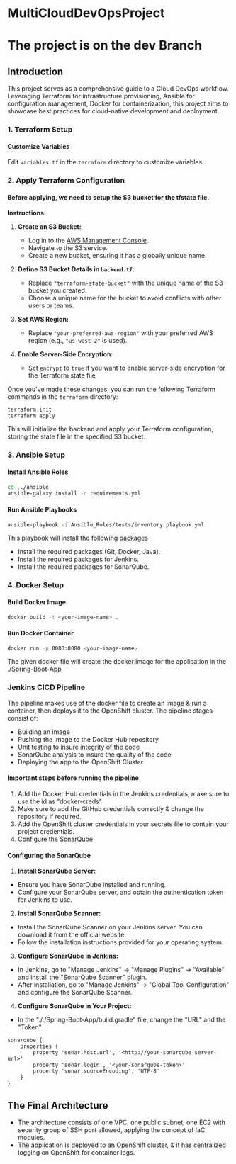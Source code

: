 # MultiCloudDevOpsProject

# The project is on the dev Branch

## Introduction
This project serves as a comprehensive guide to a Cloud DevOps workflow. Leveraging Terraform for infrastructure provisioning, Ansible for configuration management, Docker for containerization, this project aims to showcase best practices for cloud-native development and deployment.

### 1. Terraform Setup
#### Customize Variables
Edit `variables.tf` in the `terraform` directory to customize variables.
### 2. Apply Terraform Configuration
#### Before applying, we need to setup the S3 bucket for the tfstate file.

**Instructions:**

1. **Create an S3 Bucket:**
   - Log in to the [AWS Management Console](https://aws.amazon.com/console/).
   - Navigate to the S3 service.
   - Create a new bucket, ensuring it has a globally unique name.

2. **Define S3 Bucket Details in `backend.tf`:**
   - Replace `"terraform-state-bucket"` with the unique name of the S3 bucket you created.
   - Choose a unique name for the bucket to avoid conflicts with other users or teams.

3. **Set AWS Region:**
   - Replace `"your-preferred-aws-region"` with your preferred AWS region (e.g., `"us-west-2"` is used).

4. **Enable Server-Side Encryption:**
   - Set `encrypt` to `true` if you want to enable server-side encryption for the Terraform state file

Once you've made these changes, you can run the following Terraform commands in the `terraform` directory:
```
terraform init
terraform apply
```

This will initialize the backend and apply your Terraform configuration, storing the state file in the specified S3 bucket.

### 3. Ansible Setup

#### Install Ansible Roles
```bash
cd ../ansible
ansible-galaxy install -r requirements.yml
```
#### Run Ansible Playbooks
```bash
ansible-playbook -i Ansible_Roles/tests/inventory playbook.yml
```
This playbook will install the following packages
- Install the required packages (Git, Docker, Java).
- Install the required packages for Jenkins.
- Install the required packages for SonarQube.

### 4. Docker Setup

#### Build Docker Image
```bash
docker build -t <your-image-name> .
```
#### Run Docker Container
```bash
docker run -p 8080:8080 <your-image-name>
```
The given docker file will create the docker image for the application in the ./Spring-Boot-App

### Jenkins CICD Pipeline
The pipeline makes use of the docker file to create an image & run a container, then deploys it to the OpenShift cluster. The pipeline stages consist of:
- Building an image
- Pushing the image to the Docker Hub repository
- Unit testing to insure integrity of the code
- SonarQube analysis to insure the quality of the code
- Deploying the app to the OpenShift Cluster

#### Important steps before running the pipeline
1. Add the Docker Hub credentials in the Jenkins credentials, make sure to use the id as "docker-creds"
2. Make sure to add the GitHub credentials correctly & change the repository if required.
3. Add the OpenShift cluster credentials in your secrets file to contain your project credentials.
4. Configure the SonarQube
#### Configuring the SonarQube
1. **Install SonarQube Server:**
- Ensure you have SonarQube installed and running.
- Configure your SonarQube server, and obtain the authentication token for Jenkins to use.
2. **Install SonarQube Scanner:**
- Install the SonarQube Scanner on your Jenkins server. You can download it from the official website.
- Follow the installation instructions provided for your operating system.
3. **Configure SonarQube in Jenkins:**
- In Jenkins, go to "Manage Jenkins" -> "Manage Plugins" -> "Available" and install the "SonarQube Scanner" plugin.
- After installation, go to "Manage Jenkins" -> "Global Tool Configuration" and configure the SonarQube Scanner.
4. **Configure SonarQube in Your Project:**
- In the "././Spring-Boot-App/build.gradle" file, change the "URL" and the "Token"
```
sonarqube {
    properties {
        property 'sonar.host.url', '<http://your-sonarqube-server-url>'
        property 'sonar.login', '<your-sonarqube-token>'
        property 'sonar.sourceEncoding', 'UTF-8'
    }
}
```

## The Final Architecture
- The architecture consists of one VPC, one public subnet, one EC2 with security group of SSH port allowed, applying the concept of IaC modules.
- The application is deployed to an OpenShift cluster, & it has centralized logging on OpenShift for container logs.
